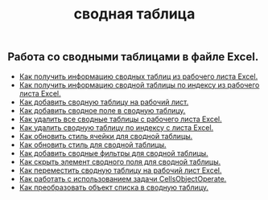 ﻿---
title: сводная таблица
second_title: Aspose.Cells Cloud Documen
type: docs
url: /ru/pivottables/
aliases: [/working-with-pivot-tables/]
keywords: Working with pivot table on an Excel worksheet
description: Как заставить Aspose.Cells Cloud REST API работать со сводной таблицей на листе Excel. SDK поддерживает различные языки разработки. К ним относятся Android, C#, Go, Java, NodeJS, Perl, PHP, Python, Ruby и swift.
weight: 100
---
## Работа со сводными таблицами в файле Excel.

- [Как получить информацию сводных таблиц из рабочего листа Excel.](/cells/ru/pivot-tables/get-all/)
- [Как получить информацию сводной таблицы по индексу из рабочего листа Excel.](/cells/ru/pivot-tables/get/)
- [Как добавить сводную таблицу на рабочий лист.](/cells/ru/pivot-tables/add/)
- [Как добавить сводное поле в сводную таблицу.](/cells/ru/pivot-tables/add-pivot-field/)
- [Как удалить все сводные таблицы с рабочего листа Excel.](/cells/ru/pivot-tables/clear/)
- [Как удалить сводную таблицу по индексу с листа Excel.](/cells/ru/pivot-tables/delete/)
- [Как обновить стиль ячейки для сводной таблицы.](/cells/ru/pivot-tables/format/)
- [Как обновить стиль для сводной таблицы.](/cells/ru/pivot-tables/format-all/)
- [Как добавить сводные фильтры для сводной таблицы.](/cells/ru/pivot-tables/add-filters/)
- [Как скрыть элемент сводного поля для сводной таблицы.](/cells/ru/pivot-tables/hide-pivot-field-item/)
- [Как переместить сводную таблицу на рабочий лист Excel.](/cells/ru/pivot-tables/move/)
- [Как работать с использованием задачи CellsObjectOperate.](/cells/ru/working-with-pivot-table-using-cellsobjectoperate-task/)
- [Как преобразовать объект списка в сводную таблицу.](/cells/ru/pivot-tables/convert-table-to-pivottable/)

